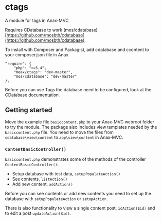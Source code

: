 # ctags
A module for tags in Anax-MVC

Requires CDatabase to work (mos/cdatabase) [https://github.com/mosbth/cdatabase](https://github.com/mosbth/cdatabase).

To install with Composer and Packagist, add cdatabase and ccontent to your composer.json file in Anax. 

    "require": {
        "php": ">=5.4",
        "meax/ctags": "dev-master",
        "mos/cdatabase": "dev-master"
    },
    
Before you can use Tags the database need to be configured, look at the CDatabase documentation.

## Getting started

Move the example file `basiccontent.php` to your Anax-MVC webroot folder to try the module. The package also includes view templates needed by the `basiccontent.php` file. You need to move the files from  `cdatabase\view\content` to `app\view\content` in Anax-MVC. 

### `ContentBasicController()`
`basiccontent.php` demonstrates some of the methods of the controller `ContentBasicController()`:  

* Setup database with test data, `setupPopulateAction()`
* See contents, `listAction()`
* Add new content, `addAction()` 

Before you can see contents or add new contents you need to set up the database with `setupPopulateAction` or `setupAction`. 

There is also functionality to view a single content post, `idAction($id)` and to edit a post `updateAction($id)`.


